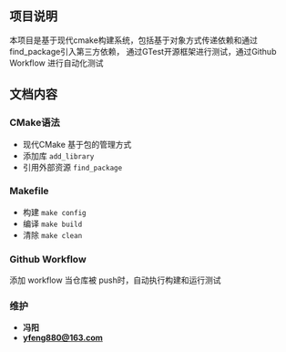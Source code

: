 ## 项目说明
 本项目是基于现代cmake构建系统，包括基于对象方式传递依赖和通过find_package引入第三方依赖，
 通过GTest开源框架进行测试，通过Github Workflow 进行自动化测试
## 文档内容
### CMake语法
- 现代CMake 基于包的管理方式
- 添加库 `add_library`
- 引用外部资源 `find_package`
### Makefile
- 构建 `make config`
- 编译 `make build`
- 清除  `make clean`
### Github Workflow
添加 workflow  当仓库被 push时，自动执行构建和运行测试
### 维护
- **冯阳**
- **yfeng880@163.com**

